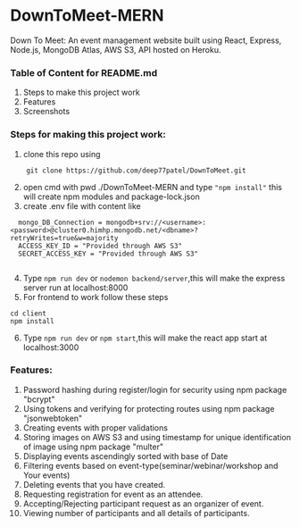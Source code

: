 # DownToMeet-MERN

Down To Meet: An event management website built using React, Express, Node.js, MongoDB Atlas, AWS S3, API hosted on Heroku.
### Table of Content for README.md
1) Steps to make this project work
2) Features
3) Screenshots


### Steps for making this project work:
1) clone this repo using 
```
    git clone https://github.com/deep77patel/DownToMeet.git
```
2) open cmd with pwd ./DownToMeet-MERN and type 
```"npm install"``` this will create npm  modules and package-lock.json
3) create .env file with content like<br>
```
  mongo_DB_Connection = mongodb+srv://<username>:<password>@cluster0.himhp.mongodb.net/<dbname>?retryWrites=true&w=majority
  ACCESS_KEY_ID = "Provided through AWS S3"
  SECRET_ACCESS_KEY = "Provided through AWS S3"
  
```
4) Type ```npm run dev``` or ```nodemon backend/server```,this will make the express server run at localhost:8000
5) For frontend to work follow these steps
```
cd client
npm install
``` 
6) Type ```npm run dev``` or ```npm start```,this will make the react app start at localhost:3000

### Features:
1) Password hashing during register/login for security using npm package "bcrypt"
2) Using tokens and verifying for protecting routes using npm package "jsonwebtoken"
3) Creating events with proper validations
4) Storing images on AWS S3 and using timestamp for unique identification of image using npm package "multer"
5) Displaying events ascendingly sorted with base of Date
6) Filtering events based on event-type(seminar/webinar/workshop and Your events)
7) Deleting events that you have created.
8) Requesting registration for event as an attendee.
9) Accepting/Rejecting participant request as an organizer of event.
10) Viewing number of participants and all details of participants.
